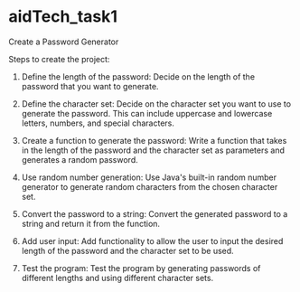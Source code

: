 # aidTech_task1

Create a Password Generator

Steps to create the project:

1. Define the length of the password: Decide on the length of the password that you want to generate.

2. Define the character set: Decide on the character set you want to use to generate the password. This can include uppercase and lowercase letters, numbers, and special characters.

3. Create a function to generate the password: Write a function that takes in the length of the password and the character set as parameters and generates a random password.

4. Use random number generation: Use Java's built-in random number generator to generate random characters from the chosen character set.

5. Convert the password to a string: Convert the generated password to a string and return it from the function.

6. Add user input: Add functionality to allow the user to input the desired length of the password and the character set to be used.

7. Test the program: Test the program by generating passwords of different lengths and using different character sets.
